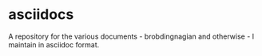 asciidocs
=========

A repository for the various documents - brobdingnagian and otherwise - I maintain in asciidoc format.

